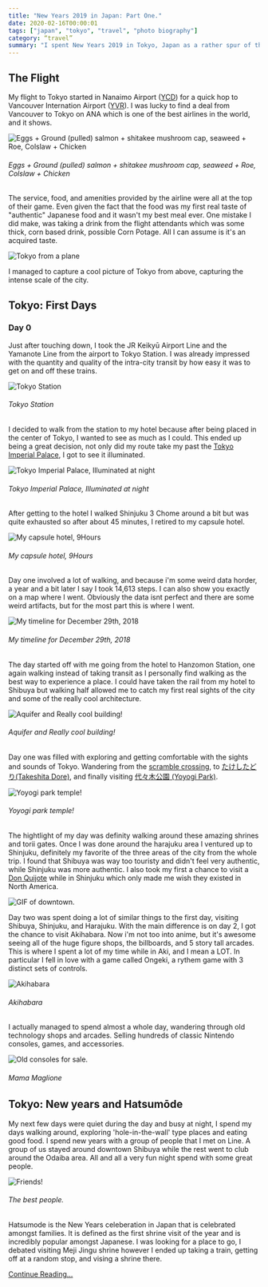 ```yaml
---
title: "New Years 2019 in Japan: Part One."
date: 2020-02-16T00:00:01
tags: ["japan", "tokyo", "travel", "photo biography"]
category: “travel”
summary: "I spent New Years 2019 in Tokyo, Japan as a rather spur of the moment travel decision. While there I fell in love with the food and made some great friends. Now over a year later, Im finally writing something about it."
---
```



## The Flight

My flight to Tokyo started in Nanaimo Airport ([YCD](https://www.flightradar24.com/data/airports/ycd)) for a quick hop to Vancouver Internation Airport ([YVR](https://www.flightradar24.com/data/airports/yvr)). I was lucky to find a deal from Vancouver to Tokyo on ANA which is one of the best airlines in the world, and it shows.  

![Eggs + Ground (pulled) salmon + shitakee mushroom cap, seaweed + Roe, Colslaw + Chicken](/img/japan/food.jpg)
###### Eggs + Ground (pulled) salmon + shitakee mushroom cap, seaweed + Roe, Colslaw + Chicken
The service, food, and amenities provided by the airline were all at the top of their game. Even given the fact that the food was my first real taste of "authentic" Japanese food and it wasn't my best meal ever. One mistake I did make, was taking a drink from the flight attendants which was some thick, corn based drink, possible Corn Potage. All I can assume is it's an acquired taste.

![Tokyo from a plane](/img/japan/tokyo-from-a-plane.jpg)

I managed to capture a cool picture of Tokyo from above, capturing the intense scale of the city.

## Tokyo: First Days

### Day 0

Just after touching down, I took the JR Keikyū Airport Line and the Yamanote Line from the airport to Tokyo Station. I was already impressed with the quantity and quality of the intra-city transit by how easy it was to get on and off these trains. 

![Tokyo Station](/img/japan/tokyo-station.jpg)
###### Tokyo Station

I decided to walk from the station to my hotel because after being placed in the center of Tokyo, I wanted to see as much as I could. This ended up being a great decision, not only did my route take my past the [Tokyo Imperial Palace](https://en.wikipedia.org/wiki/Tokyo_Imperial_Palace), I got to see it illuminated.

![Tokyo Imperial Palace, Illuminated at night](/img/japan/palace-1.jpg)
###### Tokyo Imperial Palace, Illuminated at night

After getting to the hotel I walked Shinjuku 3 Chome around a bit but was quite exhausted so after about 45 minutes, I retired to my capsule hotel.

![My capsule hotel, 9Hours](/img/japan/nine-hours.jpg)
###### My capsule hotel, 9Hours

Day one involved a lot of walking, and because i'm some weird data horder, a year and a bit later I say I took 14,613 steps. I can also show you exactly on a map where I went. Obviously the data isnt perfect and there are some weird artifacts, but for the most part this is where I went.

![My timeline for December 29th, 2018](/img/japan/too-much.png)
###### My timeline for December 29th, 2018

The day started off with me going from the hotel to Hanzomon Station, one again walking instead of taking transit as I personally find walking as the best way to experience a place. I could have taken the rail from my hotel to Shibuya but walking half allowed me to catch my first real sights of the city and some of the really cool architecture.

![Aquifer and Really cool building!](/img/japan/merge-one.png)
###### Aquifer and Really cool building!
Day one was filled with exploring and getting comfortable with the sights and sounds of Tokyo. Wandering from the [scramble crossing](https://www.gotokyo.org/en/spot/78/index.html), to [たけしたどり(Takeshita Dore)](https://en.wikipedia.org/wiki/Takeshita_Street), and finally visiting [代々木公園 (Yoyogi Park)](https://en.wikipedia.org/wiki/Yoyogi_Park). 

![Yoyogi park temple!](/img/japan/yoyogi.jpg)
###### Yoyogi park temple!
The hightlight of my day was definity walking around these amazing shrines and torii gates. Once I was done around the harajuku area I ventured up to Shinjuku, definitely my favorite of the three areas of the city from the whole trip. I found that Shibuya was way too touristy and didn't feel very authentic, while Shinjuku was more authentic. I also took my first a chance to visit a [Don Quijote](https://en.wikipedia.org/wiki/Don_Quijote_(store)) while in Shinjuku which only made me wish they existed in North America. 

![GIF of downtown.](/img/japan/downtown-two.gif)

Day two was spent doing a lot of similar things to the first day, visiting Shibuya, Shinjuku, and Harajuku. With the main difference is on day 2, I got the chance to visit Akihabara. Now i'm not too into anime, but it's awesome seeing all of the huge figure shops, the billboards, and 5 story tall arcades. This is where I spent a lot of my time while in Aki, and I mean a LOT. In particular I fell in love with a game called Ongeki, a rythem game with 3 distinct sets of controls.

![Akihabara](/img/japan/aki.png)
###### Akihabara

I actually managed to spend almost a whole day, wandering through old technology shops and arcades. Selling hundreds of classic Nintendo consoles, games, and accessories.

![Old consoles for sale.](/img/japan/consoles.jpg)
###### Mama Maglione

## Tokyo: New years and Hatsumōde

My next few days were quiet during the day and busy at night, I spend my days walking around, exploring 'hole-in-the-wall' type places and eating good food. I spend new years with a group of people that I met on Line. A group of us stayed around downtown Shibuya while the rest went to club around the Odaiba area. All and all a very fun night spend with some great people.

![Friends!](/img/japan/new-years.jpg)
###### The best people. 

Hatsumode is the New Years celeberation in Japan that is celebrated amongst families. It is defined as the first shrine visit of the year and is incredibly popular amongst Japanese. I was looking for a place to go, I debated visiting Meji Jingu shrine however I ended up taking a train, getting off at a random stop, and vising a shrine there. 

[Continue Reading...](/posts/japan-part-two/)